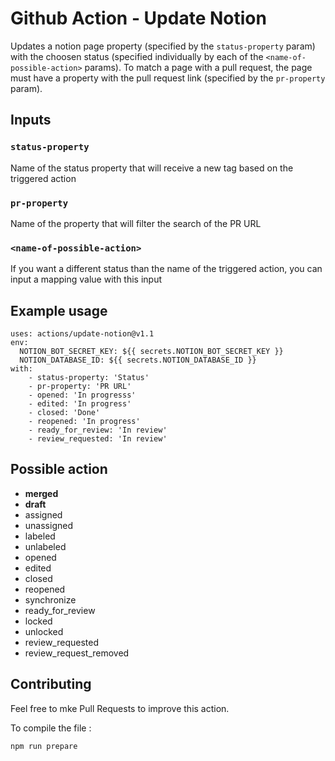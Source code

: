 # Github Action - Update Notion

Updates a notion page property (specified by the `status-property` param)
with the choosen status (specified individually by each of the `<name-of-possible-action>` params).
To match a page with a pull request, the page must have a property with the pull request link (specified by the `pr-property` param).

## Inputs

### `status-property`

Name of the status property that will receive a new tag based on the triggered action

### `pr-property`

Name of the property that will filter the search of the PR URL

### `<name-of-possible-action>`

If you want a different status than the name of the triggered action, you can
input a mapping value with this input

## Example usage

```
uses: actions/update-notion@v1.1
env:
  NOTION_BOT_SECRET_KEY: ${{ secrets.NOTION_BOT_SECRET_KEY }}
  NOTION_DATABASE_ID: ${{ secrets.NOTION_DATABASE_ID }}
with:
    - status-property: 'Status'
    - pr-property: 'PR URL'
    - opened: 'In progresss'
    - edited: 'In progress'
    - closed: 'Done'
    - reopened: 'In progress'
    - ready_for_review: 'In review'
    - review_requested: 'In review'
```

## Possible action

- **merged**
- **draft**
- assigned
- unassigned
- labeled
- unlabeled
- opened
- edited
- closed
- reopened
- synchronize
- ready_for_review
- locked
- unlocked
- review_requested
- review_request_removed

## Contributing

Feel free to mke Pull Requests to improve this action.

To compile the file :

```bash
npm run prepare
```
